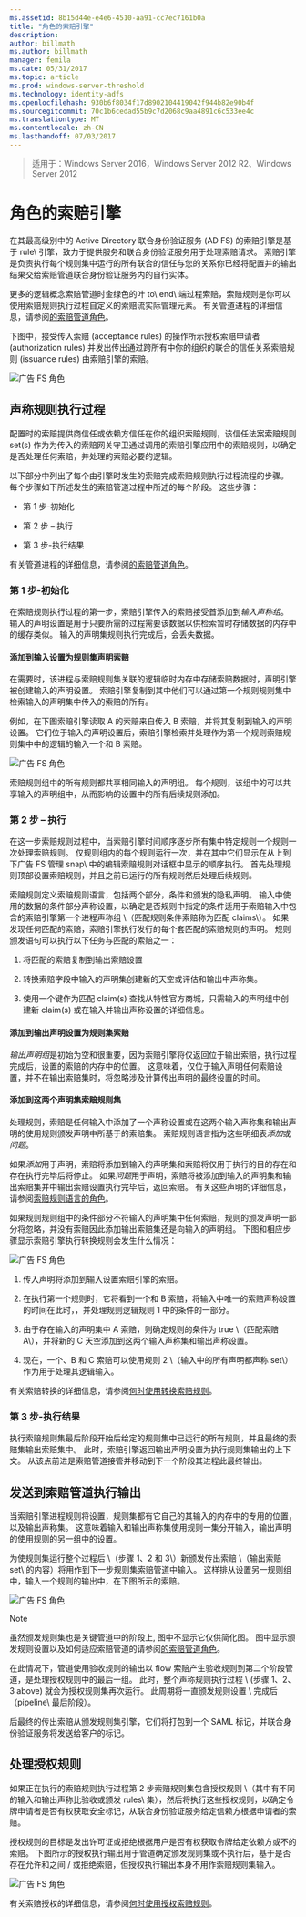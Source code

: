 ```yaml
---
ms.assetid: 8b15d44e-e4e6-4510-aa91-cc7ec7161b0a
title: "角色的索赔引擎"
description: 
author: billmath
ms.author: billmath
manager: femila
ms.date: 05/31/2017
ms.topic: article
ms.prod: windows-server-threshold
ms.technology: identity-adfs
ms.openlocfilehash: 930b6f8034f17d8902104419042f944b82e90b4f
ms.sourcegitcommit: 70c1b6cedad55b9c7d2068c9aa4891c6c533ee4c
ms.translationtype: MT
ms.contentlocale: zh-CN
ms.lasthandoff: 07/03/2017
---
```

>适用于：Windows Server 2016，Windows Server 2012 R2、Windows Server 2012

# <a name="the-role-of-the-claims-engine"></a>角色的索赔引擎
在其最高级别中的 Active Directory 联合身份验证服务 \(AD FS\) 的索赔引擎是基于 rule\ 引擎，致力于提供服务和联合身份验证服务用于处理索赔请求。 索赔引擎是负责执行每个规则集中运行的所有联合的信任与您的关系你已经将配置并的输出结果交给索赔管道联合身份验证服务内的自行实体。  
  
更多的逻辑概念索赔管道时金绿色的叶 to\ end\ 端过程索赔，索赔规则是你可以使用索赔规则执行过程自定义的索赔流实际管理元素。 有关管道进程的详细信息，请参阅[的索赔管道角色](The-Role-of-the-Claims-Pipeline.md)。  
  
下图中，接受传入索赔 \(acceptance rules\) 的操作所示授权索赔申请者 \(authorization rules\) 并发出传出通过跨所有中你的组织的联合的信任关系索赔规则 \(issuance rules\) 由索赔引擎的索赔。  
  
![广告 FS 角色](media/adfs2_enginepipeline.gif)  
  
## <a name="claim-rules-execution-process"></a>声称规则执行过程  
配置时的索赔提供商信任或依赖方信任在你的组织索赔规则，该信任法案索赔规则 set\(s\) 作为为传入的索赔网关守卫通过调用的索赔引擎应用中的索赔规则，以确定是否处理任何索赔，并处理的索赔必要的逻辑。  
  
以下部分中列出了每个由引擎时发生的索赔完成索赔规则执行过程流程的步骤。 每个步骤如下所述发生的索赔管道过程中所述的每个阶段。 这些步骤：  
  
-   第 1 步-初始化  
  
-   第 2 步 – 执行  
  
-   第 3 步-执行结果  
  
有关管道进程的详细信息，请参阅[的索赔管道角色](The-Role-of-the-Claims-Pipeline.md)。  
  
### <a name="step-1--initialization"></a>第 1 步-初始化  
在索赔规则执行过程的第一步，索赔引擎传入的索赔接受首添加到*输入声称组*。 输入的声明设置是用于只要所需的过程需要该数据以供检索暂时存储数据的内存中的缓存类似。 输入的声明集规则执行完成后，会丢失数据。  
  
#### <a name="adding-a-claim-to-the-input-claim-set-for-a-rule-set"></a>添加到输入设置为规则集声明索赔  
在需要时，该进程与索赔规则集关联的逻辑临时内存中存储索赔数据时，声明引擎被创建输入的声明设置。 索赔引擎复制到其中他们可以通过第一个规则规则集中检索输入的声明集中传入的索赔的所有。  
  
例如，在下图索赔引擎读取 A 的索赔来自传入 B 索赔，并将其复制到输入的声明设置。 它们位于输入的声明设置后，索赔引擎检索并处理作为第一个规则索赔规则集中中的逻辑的输入一个和 B 索赔。  
  
![广告 FS 角色](media/adfs2_context1.gif)  
  
索赔规则组中的所有规则都共享相同输入的声明组。 每个规则，该组中的可以共享输入的声明组中，从而影响的设置中的所有后续规则添加。  
  
### <a name="step-2--execution"></a>第 2 步 – 执行  
在这一步索赔规则过程中，当索赔引擎时间顺序逐步所有集中特定规则一个规则一次处理索赔规则。 仅规则组内的每个规则运行一次，并在其中它们显示在从上到下广告 FS 管理 snap\ 中的编辑索赔规则对话框中显示的顺序执行。 首先处理规则顶部设置索赔规则，并且之前已运行的所有规则然后处理后续规则。  
  
索赔规则定义索赔规则语言，包括两个部分，条件和颁发的隐私声明。 输入中使用的数据的条件部分声称设置，以确定是否规则中指定的条件适用于索赔输入中包含的索赔引擎第一个进程声称组 \（匹配规则条件索赔称为匹配 claims\）。 如果发现任何匹配的索赔，索赔引擎执行发行的每个套匹配的索赔规则的声明。 规则颁发语句可以执行以下任务与匹配的索赔之一：  
  
1.  将匹配的索赔复制到输出索赔设置  
  
2.  转换索赔字段中输入的声明集创建新的天空或评估和输出中声称集。  
  
3.  使用一个键作为匹配 claim\(s\) 查找从特性官方商城，只需输入的声明组中创建新 claim\(s\) 或在输入并输出声称设置的详细信息。  
  
#### <a name="adding-a-claim-to-the-output-claim-set-for-a-rule-set"></a>添加到输出声明设置为规则集索赔  
*输出声明组*是初始为空和很重要，因为索赔引擎将仅返回位于输出索赔，执行过程完成后，设置的索赔的内存中的位置。 这意味着，仅位于输入声明任何索赔设置，并不在输出索赔集时，将忽略涉及计算传出声明的最终设置的时间。  
  
#### <a name="adding-a-claim-to-both-claim-sets-for-a-rule-set"></a>添加到这两个声明集索赔规则集  
处理规则，索赔是任何输入中添加了一个声称设置或在这两个输入声称集和输出声明的使用规则颁发声明中所基于的索赔集。 索赔规则语言指为这些明细表*添加*或*问题*。  
  
如果*添加*用于声明，索赔将添加到输入的声明集和索赔将仅用于执行的目的存在和存在执行完毕后将停止。 如果*问题*用于声明，索赔将被添加到输入的声明集和输出索赔集并中输出索赔设置执行完毕后，返回索赔。 有关这些声明的详细信息，请参阅[索赔规则语言的角色](The-Role-of-the-Claim-Rule-Language.md)。  
  
如果规则规则组中的条件部分不符输入的声明集中任何索赔，规则的颁发声明一部分将忽略，并没有索赔因此添加输出索赔集还是向输入的声明组。 下图和相应步骤显示索赔引擎执行转换规则会发生什么情况：  
  
![广告 FS 角色](media/adfs2_context2.gif)  
  
1.  传入声明将添加到输入设置索赔引擎的索赔。  
  
2.  在执行第一个规则时，它将看到一个和 B 索赔，将输入中唯一的索赔声称设置的时间在此时，，并处理规则逻辑规则 1 中的条件的一部分。  
  
3.  由于存在输入的声明集中 A 索赔，则确定规则的条件为 true \（匹配索赔 A\），并将新的 C 天空添加到这两个输入声称集和输出声称设置。  
  
4.  现在，一个、B 和 C 索赔可以使用规则 2 \（输入中的所有声明都声称 set\）作为用于处理其逻辑输入。  
  
有关索赔转换的详细信息，请参阅[何时使用转换索赔规则](When-to-Use-a-Transform-Claim-Rule.md)。  
  
### <a name="step-3--execution-result"></a>第 3 步-执行结果  
执行索赔规则集最后阶段开始后给定的规则集中已运行的所有规则，并且最终的索赔集输出索赔集中。 此时，索赔引擎返回输出声明设置为执行规则集输出的上下文。 从该点前进是索赔管道接管并移动到下一个阶段其进程此最终输出。  
  
## <a name="sending-the-execution-output-to-the-claims-pipeline"></a>发送到索赔管道执行输出  
当索赔引擎进程规则将设置，规则集都有它自己的其输入的内存中的专用的位置，以及输出声称集。 这意味着输入和输出声称集使用规则一集分开输入，输出声明的使用规则的另一组中的设置。  
  
为使规则集运行整个过程后 \（步骤 1、2 和 3\）新颁发传出索赔 \（输出索赔 set\ 的内容）将用作到下一步规则集索赔管道中输入。 这样排从设置另一规则组中，输入一个规则的输出中，在下图所示的索赔。  
  
![广告 FS 角色](media/adfs2_enginecontexts.gif)  
  
> [!NOTE]  
> 虽然颁发规则集也是关键管道中的阶段上, 图中不显示它仅供简化图。 图中显示颁发规则设置以及如何适应索赔管道的请参阅[的索赔管道角色](The-Role-of-the-Claims-Pipeline.md)。  
  
在此情况下，管道使用验收规则的输出以 flow 索赔产生验收规则到第二个阶段管道，是处理授权规则中的最后一组。 此时，整个声称规则执行过程 \ (步骤 1、2、3 above\) 就会为授权规则集再次运行。 此周期将一直颁发规则设置 \ 完成后（pipeline\ 最后阶段）。  
  
后最终的传出索赔从颁发规则集引擎，它们将打包到一个 SAML 标记，并联合身份验证服务将发送给客户的标记。  
  
## <a name="processing-authorization-rules"></a>处理授权规则  
如果正在执行的索赔规则执行过程第 2 步索赔规则集包含授权规则 \（其中有不同的输入和输出声称比验收或颁发 rules\ 集），然后将执行这些授权规则，以确定令牌申请者是否有权获取安全标记，从联合身份验证服务给定信赖方根据申请者的索赔。  
  
授权规则的目标是发出许可证或拒绝根据用户是否有权获取令牌给定依赖方或不的索赔。 下图所示的授权执行输出用于管道确定颁发规则集或不执行后，基于是否存在允许和之间 / 或拒绝索赔，但授权执行输出本身不用作索赔规则集输入。  
  
![广告 FS 角色](media/adfs2_authorization.gif)  
  
有关索赔授权的详细信息，请参阅[何时使用授权索赔规则](When-to-Use-an-Authorization-Claim-Rule.md)。  
  

